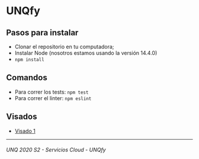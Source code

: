 # UNQfy

## Pasos para instalar
- Clonar el repositorio en tu computadora;
- Instalar Node (nosotros estamos usando la versión 14.4.0)
- `npm install`

## Comandos
- Para correr los tests: `npm test`
- Para correr el linter: `npm eslint`

## Visados

- [Visado 1](https://docs.google.com/document/d/1Tfkl6l1_ly4FybquDjTqMHa5gdmrYgvvZpXZaneRFvA/edit?usp=sharing)

---

###### UNQ 2020 S2 - Servicios Cloud - UNQfy
